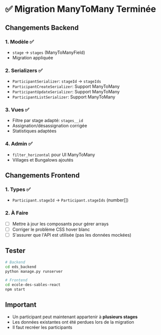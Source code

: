 # ✅ Migration ManyToMany Terminée

## Changements Backend

### 1. Modèle ✅
- `stage` → `stages` (ManyToManyField)
- Migration appliquée

### 2. Serializers ✅  
- `ParticipantSerializer`: `stageId` → `stageIds`
- `ParticipantCreateSerializer`: Support ManyToMany
- `ParticipantUpdateSerializer`: Support ManyToMany  
- `ParticipantListSerializer`: Support ManyToMany

### 3. Vues ✅
- Filtre par stage adapté: `stages__id`
- Assignation/désassignation corrigée
- Statistiques adaptées

### 4. Admin ✅
- `filter_horizontal` pour UI ManyToMany
- Villages et Bungalows ajoutés

## Changements Frontend

### 1. Types ✅
- `Participant.stageId` → `Participant.stageIds` (number[])

### 2. À Faire
- [ ] Mettre à jour les composants pour gérer arrays
- [ ] Corriger le problème CSS hover blanc
- [ ] S'assurer que l'API est utilisée (pas les données mockées)

## Tester

```bash
# Backend
cd eds_backend
python manage.py runserver

# Frontend  
cd ecole-des-sables-react
npm start
```

## Important
- Un participant peut maintenant appartenir à **plusieurs stages**
- Les données existantes ont été perdues lors de la migration
- Il faut recréer les participants


